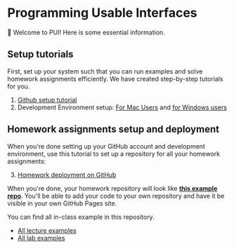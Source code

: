 # Programming Usable Interfaces

👋 Welcome to PUI! Here is some essential information.

## Setup tutorials

First, set up your system such that you can run examples and solve homework assignments efficiently. We have created step-by-step tutorials for you.

1. [Github setup tutorial](./setup-tutorials/GithubSetup.md)
2. Development Environment setup: [For Mac Users](./setup-tutorials/DeveloperEnvironment--Mac.md) and [for Windows users](./setup-tutorials/DeveloperEnvironment--Win.md)


## Homework assignments setup and deployment

When you're done setting up your GitHub account and development environment, use this tutorial to set up a repository for all your homework assignments:

3. [Homework deployment on GitHub](./setup-tutorials/HWDeployment.md)

When you're done, your homework repository will look like [**this example repo**](https://github.com/rikky0611/teach-PUI-2023S-example).
You'll be able to add your code to your own repository and have it be visible in your own GitHub Pages site.


You can find all in-class example in this repository.
- [All lecture examples](./in-lecture-examples/)
- [All lab examples](./in-lab-examples/index.html)
